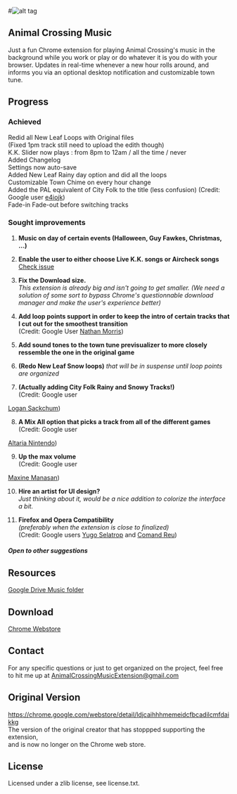 #![alt tag](http://i.imgur.com/gluCMY7.png)  
## Animal Crossing Music
Just a fun Chrome extension for playing Animal Crossing's music in the background while you work or play or do whatever it is you do with your browser. Updates in real-time whenever a new hour rolls around, and informs you via an optional desktop notification and customizable town tune.

## Progress

### Achieved
Redid all New Leaf Loops with Original files  
(Fixed 1pm track still need to upload the edith though)  
K.K. Slider now plays : from 8pm to 12am / all the time / never  
Added Changelog  
Settings now auto-save  
Added New Leaf Rainy day option and did all the loops  
Customizable Town Chime on every hour change  
Added the PAL equivalent of City Folk to the title (less confusion) (Credit: Google user 
<a href="https://chrome.google.com/webstore/detail/animal-crossing-music/fcedlaimpcfgpnfdgjbmmfibkklpioop/reviews">
e4iojk</a>)  
Fade-in Fade-out before switching tracks  

### Sought improvements
1.  **Music on day of certain events (Halloween, Guy Fawkes, Christmas, ...)**  

2. **Enable the user to either choose Live K.K. songs or Aircheck songs**  
[Check issue](https://github.com/JdotCarver/Animal-Crossing-Music-Extension/issues/4)

3. **Fix the Download size.**  
_This extension is already big and isn't going to get smaller. (We need a solution of some sort to bypass Chrome's questionnable download manager and make the user's experience better)_   

4. **Add loop points support in order to keep the intro of certain tracks that I cut out for the smoothest transition**  
(Credit: Google User <a href="https://chrome.google.com/webstore/detail/animal-crossing-music/fcedlaimpcfgpnfdgjbmmfibkklpioop/reviews">Nathan Morris</a>)  

5. **Add sound tones to the town tune previsualizer to more closely ressemble the one in the original game**  

6. **(Redo New Leaf Snow loops)** *that will be in suspense until loop points are organized*

7.  **(Actually adding City Folk Rainy and Snowy Tracks!)**  
(Credit: Google user 
<a href="https://chrome.google.com/webstore/detail/animal-crossing-music/fcedlaimpcfgpnfdgjbmmfibkklpioop/reviews">
Logan Sackchum</a>)

8. **A Mix All option that picks a track from all of the different games**  
(Credit: Google user 
<a href="https://chrome.google.com/webstore/detail/animal-crossing-music/fcedlaimpcfgpnfdgjbmmfibkklpioop/reviews">
Altaria Nintendo</a>)  

9. **Up the max volume**  
(Credit: Google user 
<a href="https://chrome.google.com/webstore/detail/animal-crossing-music/fcedlaimpcfgpnfdgjbmmfibkklpioop/reviews">
Maxine Manasan</a>)  

10. **Hire an artist for UI design?**  
*Just thinking about it, would be a nice addition to colorize the interface a bit.*  

11. **Firefox and Opera Compatibility**  
*(preferably when the extension is close to finalized)*  
(Credit: Google users <a href="https://chrome.google.com/webstore/detail/animal-crossing-music/fcedlaimpcfgpnfdgjbmmfibkklpioop/reviews">Yugo Selatrop</a> and <a href="https://chrome.google.com/webstore/detail/animal-crossing-music/fcedlaimpcfgpnfdgjbmmfibkklpioop/reviews">Comand Reu</a>)  
  
##### Open to other suggestions

## Resources
<a href="https://drive.google.com/open?id=0B79uF1ZqAHtbN0l4eFR1NU9CMGc">Google Drive Music folder</a>

## Download
<a href="https://chrome.google.com/webstore/detail/animal-crossing-music/fcedlaimpcfgpnfdgjbmmfibkklpioop">Chrome Webstore</a>

## Contact  
For any specific questions or just to get organized on the project, feel free to hit me up at <a href="mailto:AnimalCrossingMusicExtension@gmail.com?Subject=Hello" target="_top">AnimalCrossingMusicExtension@gmail.com</a> 
  
## Original Version
https://chrome.google.com/webstore/detail/ldjcaihhhmemeidcfbcadilcmfdaikkg  
The version of the original creator that has stoppped supporting the extension,  
and is now no longer on the Chrome web store.  

## License
Licensed under a zlib license, see license.txt.
